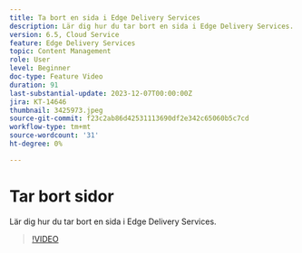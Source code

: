 ```yaml
---
title: Ta bort en sida i Edge Delivery Services
description: Lär dig hur du tar bort en sida i Edge Delivery Services.
version: 6.5, Cloud Service
feature: Edge Delivery Services
topic: Content Management
role: User
level: Beginner
doc-type: Feature Video
duration: 91
last-substantial-update: 2023-12-07T00:00:00Z
jira: KT-14646
thumbnail: 3425973.jpeg
source-git-commit: f23c2ab86d42531113690df2e342c65060b5c7cd
workflow-type: tm+mt
source-wordcount: '31'
ht-degree: 0%

---
```



# Tar bort sidor

Lär dig hur du tar bort en sida i Edge Delivery Services.

>[!VIDEO](https://video.tv.adobe.com/v/3425973/?learn=on)
